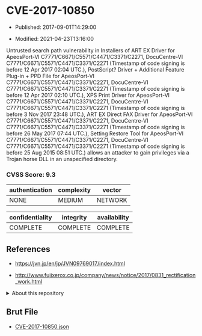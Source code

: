 # CVE-2017-10850

- Published: 2017-09-01T14:29:00

- Modified: 2021-04-23T13:16:00

Untrusted search path vulnerability in Installers of ART EX Driver for ApeosPort-VI C7771/C6671/C5571/C4471/C3371/C2271, DocuCentre-VI C7771/C6671/C5571/C4471/C3371/C2271 (Timestamp of code signing is before 12 Apr 2017 02:04 UTC.), PostScript? Driver + Additional Feature Plug-in + PPD File for ApeosPort-VI C7771/C6671/C5571/C4471/C3371/C2271, DocuCentre-VI C7771/C6671/C5571/C4471/C3371/C2271 (Timestamp of code signing is before 12 Apr 2017 02:10 UTC.), XPS Print Driver for ApeosPort-VI C7771/C6671/C5571/C4471/C3371/C2271, DocuCentre-VI C7771/C6671/C5571/C4471/C3371/C2271 (Timestamp of code signing is before 3 Nov 2017 23:48 UTC.), ART EX Direct FAX Driver for ApeosPort-VI C7771/C6671/C5571/C4471/C3371/C2271, DocuCentre-VI C7771/C6671/C5571/C4471/C3371/C2271 (Timestamp of code signing is before 26 May 2017 07:44 UTC.), Setting Restore Tool for ApeosPort-VI C7771/C6671/C5571/C4471/C3371/C2271, DocuCentre-VI C7771/C6671/C5571/C4471/C3371/C2271 (Timestamp of code signing is before 25 Aug 2015 08:51 UTC.) allows an attacker to gain privileges via a Trojan horse DLL in an unspecified directory.

### CVSS Score: **9.3**

| authentication | complexity | vector |
| --- | --- | --- |
| NONE | MEDIUM | NETWORK |

| confidentiality | integrity | availability |
| --- | --- | --- |
| COMPLETE | COMPLETE | COMPLETE |

## References

* https://jvn.jp/en/jp/JVN09769017/index.html

* http://www.fujixerox.co.jp/company/news/notice/2017/0831_rectification_work.html

<details>
<summary>About this repository</summary> 

  This repository is part of the project [Live Hack CVE](https://github.com/Live-Hack-CVE). Main website can be found [www.live-hack.org](https://www.live-hack.org) 
  
  Made by [Sn0wAlice](https://github.com/Sn0wAlice) for the people that care about security and need to have a feed of the latest CVEs. Hope you enjoy it, don't forget to star the repo and follow me on [Twitter](https://twitter.com/Sn0wAlice) and [Github](https://github.com/Sn0wAlice). And that is my [personnal website](https://www.alice-snow.me/)

  - [Home Page](https://github.com/Live-Hack-CVE)
  - [Framework](https://github.com/Live-Hack-CVE/cve-framework)
  - [CVE database](https://github.com/Live-Hack-CVE/full_database)
  - [Changelog](https://github.com/Live-Hack-CVE/Changelog)
</details>

## Brut File

* [CVE-2017-10850.json](https://raw.githubusercontent.com/Live-Hack-CVE/full_database/main/cves/2017/CVE-2017-10850.json)

